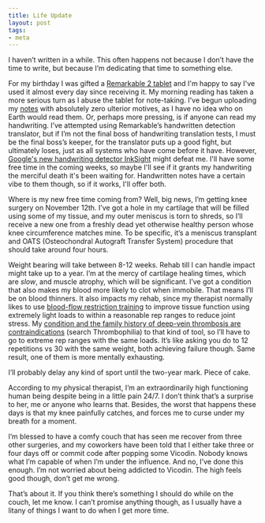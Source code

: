 ```yaml
---
title: Life Update
layout: post
tags:
- meta
---
```


I haven’t written in a while. This often happens not because I don’t have the time to write, but because I’m dedicating that time to something else. 

For my birthday I was gifted a [Remarkable 2 tablet](https://remarkable.com/store/remarkable-2) and I'm happy to say I've used it almost every day since receiving it. My morning reading has taken a more serious turn as I abuse the tablet for note-taking. I've begun uploading  my [notes](https://www.joraaverchahal.com/notes) with absolutely zero ulterior motives, as I have no idea who on Earth would read them. Or, perhaps more pressing, is if anyone can read my handwriting. I’ve attempted using Remarkable’s handwritten detection translator, but if I’m not the final boss of handwriting translation tests, I must be the final boss’s keeper, for the translator puts up a good fight, but ultimately loses, just as all systems who have come before it have. However, [Google's new handwriting detector InkSight](https://research.google/blog/a-return-to-hand-written-notes-by-learning-to-read-write/) might defeat me. I'll have some free time in the coming weeks, so maybe I'll see if it grants my handwriting the merciful death it's been waiting for. Handwritten notes have a certain vibe to them though, so if it works, I'll offer both. 

Where is my new free time coming from? Well, big news, I’m getting knee surgery on November 12th. I’ve got a hole in my cartilage that will be filled using some of my tissue, and my outer meniscus is torn to shreds, so I’ll receive a new one from a freshly dead yet otherwise healthy person whose knee circumference matches mine. To be specific, it’s a meniscus transplant and OATS (Osteochondral Autograft Transfer System) procedure that should take around four hours. 

Weight bearing will take between 8-12 weeks. Rehab till I can handle impact might take up to a year. I’m at the mercy of cartilage healing times, which are *slow*, and muscle atrophy, which will be significant. I’ve got a condition that also makes my blood more likely to clot when immobile. That means I’ll be on blood thinners. It also impacts my rehab, since my therapist normally likes to use [blood-flow restriction training](https://www.apta.org/patient-care/interventions/blood-flow-restriction) to improve tissue function using extremely light loads to within a reasonable rep ranges to reduce joint stress. My [condition and the family history of deep-vein thrombosis are contraindications](https://www.jospt.org/doi/pdf/10.2519/jospt.2019.8375) (search Thrombophilia) to that kind of tool, so I’ll have to go to extreme rep ranges with the same loads. It’s like asking you do to 12 repetitions vs 30 with the same weight, both achieving failure though. Same result, one of them is more mentally exhausting.

I’ll probably delay any kind of sport until the two-year mark. Piece of cake.

According to my physical therapist, I’m an extraordinarily high functioning human being despite being in a little pain 24/7. I don’t think that’s a surprise to her, me or anyone who learns that. Besides, the worst that happens these days is that my knee painfully catches, and forces me to curse under my breath for a moment. 

I’m blessed to have a comfy couch that has seen me recover from three other surgeries, and my coworkers have been told that I either take three or four days off or commit code after popping some Vicodin. Nobody knows what I’m capable of when I’m under the influence. And no, I’ve done this enough. I’m not worried about being addicted to Vicodin. The high feels good though, don’t get me wrong.

That’s about it. If you think there’s something I should do while on the couch, let me know. I can’t promise anything though, as I usually have a litany of things I want to do when I get more time.
